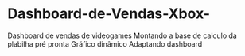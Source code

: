 # Dashboard-de-Vendas-Xbox-
Dashboard de vendas de videogames
Montando a base de calculo da plabilha pré pronta
Gráfico dinâmico
Adaptando dashboard
